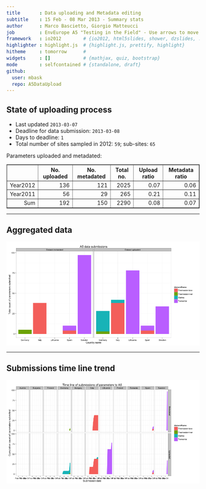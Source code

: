```yaml
---
title       : Data uploading and Metadata editing
subtitle    : 15 Feb - 08 Mar 2013 - Summary stats
author      : Marco Bascietto, Giorgio Matteucci
job         : EnvEurope A5 "Testing in the Field" - Use arrows to move between slides
framework   : io2012        # {io2012, html5slides, shower, dzslides, ...}
highlighter : highlight.js  # {highlight.js, prettify, highlight}
hitheme     : tomorrow      # 
widgets     : []            # {mathjax, quiz, bootstrap}
mode        : selfcontained # {standalone, draft}
github:
  user: mbask
  repo: A5DataUpload
---
```













## State of uploading process

* Last updated ``2013-03-07``
* Deadline for data submission: `2013-03-08`
* Days to deadline: ``1``
* Total number of sites sampled in 2012: ``59``; sub-sites: ``65``

Parameters uploaded and metadated:
<!-- html table generated in R 2.15.3 by xtable 1.7-0 package -->
<!-- Thu Mar  7 09:23:27 2013 -->
<TABLE border=1>
<TR> <TH>  </TH> <TH> No. uploaded </TH> <TH> No. metadated </TH> <TH> Total no. </TH> <TH> Upload ratio </TH> <TH> Metadata ratio </TH>  </TR>
  <TR> <TD align="right"> Year2012 </TD> <TD align="right"> 136 </TD> <TD align="right"> 121 </TD> <TD align="right"> 2025 </TD> <TD align="right"> 0.07 </TD> <TD align="right"> 0.06 </TD> </TR>
  <TR> <TD align="right"> Year2011 </TD> <TD align="right">  56 </TD> <TD align="right">  29 </TD> <TD align="right"> 265 </TD> <TD align="right"> 0.21 </TD> <TD align="right"> 0.11 </TD> </TR>
  <TR> <TD align="right"> Sum </TD> <TD align="right"> 192 </TD> <TD align="right"> 150 </TD> <TD align="right"> 2290 </TD> <TD align="right"> 0.08 </TD> <TD align="right"> 0.07 </TD> </TR>
   </TABLE>





---

## Aggregated data

![plot of chunk aggrDataByDomain](figure/A5DAMU-1aggrDataByDomain.png) 


---

## Submissions time line trend
 

![plot of chunk timeLineChart](figure/A5DAMU-1timeLineChart.png) 







